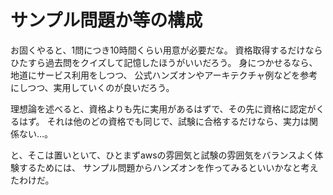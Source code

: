
# サンプル問題か等の構成

お固くやると、1問につき10時間くらい用意が必要だな。
資格取得するだけならひたすら過去問をクイズして記憶したほうがいいだろう。
身につかせるなら、地道にサービス利用をしつつ、
公式ハンズオンやアーキテクチャ例などを参考にしつつ、実用していくのが良いだろう。

理想論を述べると、資格よりも先に実用があるはずで、その先に資格に認定がくるはず。
それは他のどの資格でも同じで、試験に合格するだけなら、実力は関係ない…。


と、そこは置いといて、ひとまずawsの雰囲気と試験の雰囲気をバランスよく体験するためには、
サンプル問題からハンズオンを作ってみるといいかなと考えたわけだ。